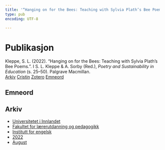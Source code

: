 ```yaml
---
title: '“Hanging on for the Bees: Teaching with Sylvia Plath’s Bee Poems.”'
type: pub
encoding: UTF-8

---
```

<h1>Publikasjon</h1>
<article id="csl-bib-container-K28SQRBY" class="csl-bib-container">
  <div class="csl-bib-body"> <div class="csl-entry">Kleppe, S. L. (2022). “Hanging on for the Bees: Teaching with Sylvia Plath’s Bee Poems.”. I S. L. Kleppe &#38; A. Sorby (Red.), <i>Poetry and Sustainability in Education</i> (s. 25–50). Palgrave Macmillan.</div> </div>
  <div class="csl-bib-buttons">
    <a href="#taxonomy-article-K28SQRBY" alt="archive" class="csl-bib-button">Arkiv</a>
    <a href="https://app.cristin.no/results/show.jsf?id=2047535" alt="Cristin" class="csl-bib-button">Cristin</a>
    <a href="http://zotero.org/groups/5881554/items/K28SQRBY" alt="Zotero" class="csl-bib-button">Zotero</a>
    <a href="#keywords-article-K28SQRBY" alt="keywords" class="csl-bib-button">Emneord</a>
  </div>
  <div id="csl-bib-meta-container-K28SQRBY"></div>
</article>
<div id="csl-bib-meta-K28SQRBY" class="csl-bib-meta">
  <article id="keywords-article-K28SQRBY" class="keywords-article">
    <h1>Emneord</h1>
    
  </article>
  <article id="taxonomy-article-K28SQRBY" class="taxonomy-article">
    <h1>Arkiv</h1>
    <ul>
      <li>
        <a href="/nn/archive/?key=3DCRN523">Universitetet i Innlandet</a>
      </li>
      <li>
        <a href="/nn/archive/?key=WYNZA47F">Fakultet for lærerutdanning og pedagogikk</a>
      </li>
      <li>
        <a href="/nn/archive/?key=THSB4HN9">Institutt for engelsk</a>
      </li>
      <li>
        <a href="/nn/archive/?key=XKUIVBV8">2022</a>
      </li>
      <li>
        <a href="/nn/archive/?key=EAKYMEPA">August</a>
      </li>
    </ul>
  </article>
</div>
